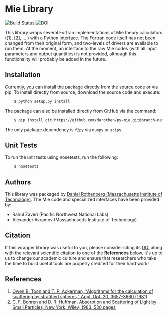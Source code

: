 # Mie Library

[![Build Status](https://travis-ci.org/darothen/py-mie.svg?branch=master)](https://travis-ci.org/darothen/py-mie) [![DOI](https://zenodo.org/badge/31327772.svg)](https://zenodo.org/badge/latestdoi/31327772)


This library wraps several Fortran implementations of Mie theory calculators ([1], [2], ... ) with a Python interface. The Fortran code itself has not been changed from their original form, and two-levels of drivers are available to run them. At the moment, an interface to the raw Mie codes (with all input parameters and output quantities) is not provided, although this functionality will probably be added in the future.

## Installation

Currently, you can install the package directly from the source code or via pip. To install directly from source, download the source code and execute:

``` bash
    $ python setup.py install
```

The package can also be installed directly from GitHub via the command:

``` bash
    $ pip install git+https://github.com/darothen/py-mie.git@branch-name
```


The only package dependency is ``f2py`` via ``numpy`` or ``scipy``.

## Unit Tests

To run the unit tests using nosetests, run the following:

``` bash
    $ nosetests
```


## Authors

This library was packaged by [Daniel Rothenberg (Massachusetts Institute of Technology)](http://www.github.com/darothen). The Mie code and specialized interfaces have been provided by:

- Rahul Zaveri (Pacific Northwest National Labs)
- Alexander Avramov (Massachusetts Institute of Technology)

## Citation

If this wrapper library was useful to you, please consider citing its [DOI](https://doi.org/10.5281/zenodo.192510) along with the relevant scientific citation to one of the **References** below. It's up to us to change our academic culture and ensure that researchers who take the time to build useful tools are properly credited for their hard work!

## References

1. [Owen B. Toon and T. P. Ackerman, "Algorithms for the calculation of scattering by stratified spheres," Appl. Opt. 20, 3657-3660 (1981)](http://dx.doi.org/10.1364/AO.20.003657)
2. [C. F. Bohren and D. R. Huffman, Absorption and Scattering of Light by Small Particles, New York, Wiley, 1983, 530 pages](http://onlinelibrary.wiley.com/book/10.1002/9783527618156)

